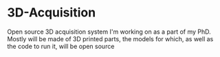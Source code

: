 # 3D-Acquisition
 Open source 3D acquisition system I'm working on as a part of my PhD. Mostly will be made of 3D printed parts, the models for which, as well as the code to run it, will be open source
